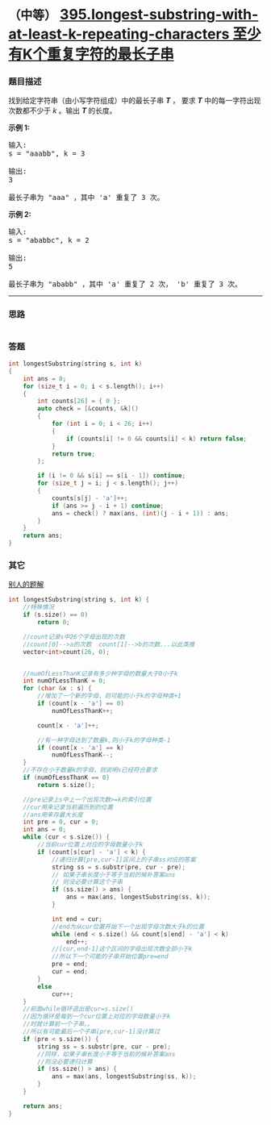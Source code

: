 # `（中等）` [395.longest-substring-with-at-least-k-repeating-characters 至少有K个重复字符的最长子串](https://leetcode-cn.com/problems/longest-substring-with-at-least-k-repeating-characters/)

### 题目描述
<p>找到给定字符串（由小写字符组成）中的最长子串 <strong><em>T</em></strong> ，&nbsp;要求&nbsp;<strong><em>T</em></strong>&nbsp;中的每一字符出现次数都不少于 <em>k</em> 。输出 <strong><em>T&nbsp;</em></strong>的长度。</p>

<p><strong>示例 1:</strong></p>

<pre>输入:
s = "aaabb", k = 3

输出:
3

最长子串为 "aaa" ，其中 'a' 重复了 3 次。
</pre>

<p><strong>示例 2:</strong></p>

<pre>输入:
s = "ababbc", k = 2

输出:
5

最长子串为 "ababb" ，其中 'a' 重复了 2 次， 'b' 重复了 3 次。
</pre>


---
### 思路
```
```

### 答题
``` C++
int longestSubstring(string s, int k)
{
	int ans = 0;
	for (size_t i = 0; i < s.length(); i++)
	{
		int counts[26] = { 0 };
		auto check = [&counts, &k]()
		{
			for (int i = 0; i < 26; i++)
			{
				if (counts[i] != 0 && counts[i] < k) return false;
			}
			return true;
		};

		if (i != 0 && s[i] == s[i - 1]) continue;
		for (size_t j = i; j < s.length(); j++)
		{
			counts[s[j] - 'a']++;
			if (ans >= j - i + 1) continue;
			ans = check() ? max(ans, (int)(j - i + 1)) : ans;
		}
	}
	return ans;
}
```

### 其它
[别人的题解](https://leetcode-cn.com/problems/longest-substring-with-at-least-k-repeating-characters/solution/ccong-zui-chu-de-248ms5you-hua-dao-4ms94-by-159947/)
``` C++
int longestSubstring(string s, int k) {
	//特殊情况
	if (s.size() == 0)
		return 0;

	//count记录s中26个字母出现的次数
	//count[0]-->a的次数  count[1]-->b的次数...以此类推
	vector<int>count(26, 0);


	//numOfLessThanK记录有多少种字母的数量大于0小于k
	int numOfLessThanK = 0;
	for (char &x : s) {
		//增加了一个新的字母，则可能的小于k的字母种类+1
		if (count[x - 'a'] == 0)
			numOfLessThanK++;

		count[x - 'a']++;

		//有一种字母达到了数量k,则小于k的字母种类-1
		if (count[x - 'a'] == k)
			numOfLessThanK--;
	}
	//不存在小于数量k的字母，则说明s已经符合要求
	if (numOfLessThanK == 0)
		return s.size();

	//pre记录上s中上一个出现次数>=k的索引位置
	//cur用来记录当前遍历到的位置
	//ans用来存最大长度
	int pre = 0, cur = 0;
	int ans = 0;
	while (cur < s.size()) {
		//当前cur位置上对应的字母数量小于k
		if (count[s[cur] - 'a'] < k) {
			//递归计算[pre,cur-1]区间上的子串ss对应的答案
			string ss = s.substr(pre, cur - pre);
			// 如果子串长度小于等于当前的候补答案ans
			// 则没必要计算这个子串
			if (ss.size() > ans) {
				ans = max(ans, longestSubstring(ss, k));
			}

			int end = cur;
			//end为从cur位置开始下一个出现字母次数大于k的位置
			while (end < s.size() && count[s[end] - 'a'] < k)
				end++;
			//[cur,end-1]这个区间的字母出现次数全部小于k
			//所以下一个可能的子串开始位置pre=end
			pre = end;
			cur = end;
		}
		else
			cur++;
	}
	//前面while循环退出是cur=s.size()
	//因为循环是每到一个cur位置上对应的字母数量小于k
	//时就计算前一个子串。。
	//所以有可能最后一个子串[pre,cur-1]没计算过
	if (pre < s.size()) {
		string ss = s.substr(pre, cur - pre);
		//同样，如果子串长度小于等于当前的候补答案ans
		//则没必要递归计算
		if (ss.size() > ans) {
			ans = max(ans, longestSubstring(ss, k));
		}
	}

	return ans;
}
```

